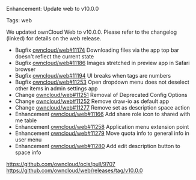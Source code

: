 Enhancement: Update web to v10.0.0

Tags: web

We updated ownCloud Web to v10.0.0. Please refer to the changelog (linked) for details on the web release.

- Bugfix [owncloud/web#11174](https://github.com/owncloud/web/pull/11174) Downloading files via the app top bar doesn't reflect the current state
- Bugfix [owncloud/web#11186](https://github.com/owncloud/web/pull/11186) Images stretched in preview app in Safari browser
- Bugfix [owncloud/web#11194](https://github.com/owncloud/web/pull/11194) UI breaks when tags are numbers
- Bugfix [owncloud/web#11253](https://github.com/owncloud/web/pull/11253) Open dropdown menu does not deselect other items in admin settings app
- Change [owncloud/web#11251](https://github.com/owncloud/web/pull/11251) Removal of Deprecated Config Options
- Change [owncloud/web#11252](https://github.com/owncloud/web/pull/11252) Remove draw-io as default app
- Change [owncloud/web#11277](https://github.com/owncloud/web/pull/11277) Remove set as description space action
- Enhancement [owncloud/web#11166](https://github.com/owncloud/web/pull/11166) Add share role icon to shared with me table
- Enhancement [owncloud/web#11258](https://github.com/owncloud/web/pull/11258) Application menu extension point
- Enhancement [owncloud/web#11279](https://github.com/owncloud/web/pull/11279) Move quota info to general info in user menu
- Enhancement [owncloud/web#11280](https://github.com/owncloud/web/pull/11280) Add edit description button to space info

https://github.com/owncloud/ocis/pull/9707
https://github.com/owncloud/web/releases/tag/v10.0.0
